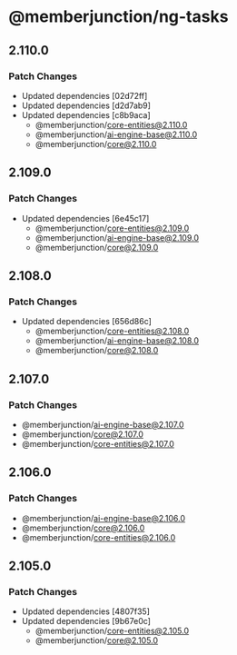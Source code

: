 # @memberjunction/ng-tasks

## 2.110.0

### Patch Changes

- Updated dependencies [02d72ff]
- Updated dependencies [d2d7ab9]
- Updated dependencies [c8b9aca]
  - @memberjunction/core-entities@2.110.0
  - @memberjunction/ai-engine-base@2.110.0
  - @memberjunction/core@2.110.0

## 2.109.0

### Patch Changes

- Updated dependencies [6e45c17]
  - @memberjunction/core-entities@2.109.0
  - @memberjunction/ai-engine-base@2.109.0
  - @memberjunction/core@2.109.0

## 2.108.0

### Patch Changes

- Updated dependencies [656d86c]
  - @memberjunction/core-entities@2.108.0
  - @memberjunction/ai-engine-base@2.108.0
  - @memberjunction/core@2.108.0

## 2.107.0

### Patch Changes

- @memberjunction/ai-engine-base@2.107.0
- @memberjunction/core@2.107.0
- @memberjunction/core-entities@2.107.0

## 2.106.0

### Patch Changes

- @memberjunction/ai-engine-base@2.106.0
- @memberjunction/core@2.106.0
- @memberjunction/core-entities@2.106.0

## 2.105.0

### Patch Changes

- Updated dependencies [4807f35]
- Updated dependencies [9b67e0c]
  - @memberjunction/core-entities@2.105.0
  - @memberjunction/core@2.105.0
